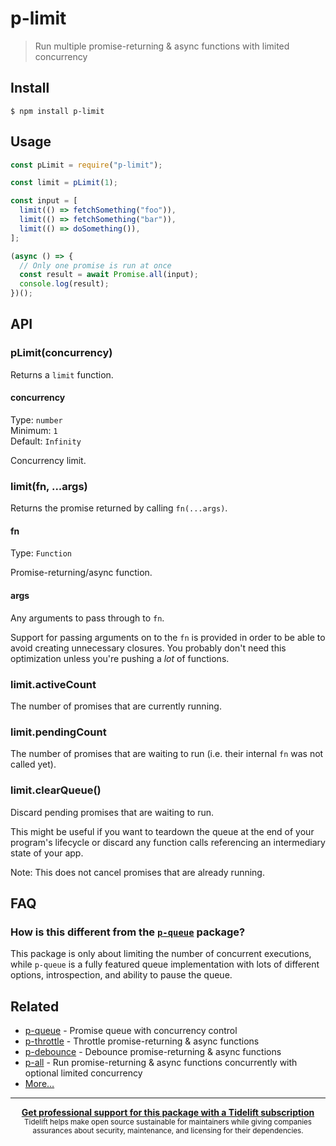 # p-limit

> Run multiple promise-returning & async functions with limited concurrency

## Install

```
$ npm install p-limit
```

## Usage

```js
const pLimit = require("p-limit");

const limit = pLimit(1);

const input = [
  limit(() => fetchSomething("foo")),
  limit(() => fetchSomething("bar")),
  limit(() => doSomething()),
];

(async () => {
  // Only one promise is run at once
  const result = await Promise.all(input);
  console.log(result);
})();
```

## API

### pLimit(concurrency)

Returns a `limit` function.

#### concurrency

Type: `number`\
Minimum: `1`\
Default: `Infinity`

Concurrency limit.

### limit(fn, ...args)

Returns the promise returned by calling `fn(...args)`.

#### fn

Type: `Function`

Promise-returning/async function.

#### args

Any arguments to pass through to `fn`.

Support for passing arguments on to the `fn` is provided in order to be able to
avoid creating unnecessary closures. You probably don't need this optimization
unless you're pushing a _lot_ of functions.

### limit.activeCount

The number of promises that are currently running.

### limit.pendingCount

The number of promises that are waiting to run (i.e. their internal `fn` was not
called yet).

### limit.clearQueue()

Discard pending promises that are waiting to run.

This might be useful if you want to teardown the queue at the end of your
program's lifecycle or discard any function calls referencing an intermediary
state of your app.

Note: This does not cancel promises that are already running.

## FAQ

### How is this different from the [`p-queue`](https://github.com/sindresorhus/p-queue) package?

This package is only about limiting the number of concurrent executions, while
`p-queue` is a fully featured queue implementation with lots of different
options, introspection, and ability to pause the queue.

## Related

- [p-queue](https://github.com/sindresorhus/p-queue) - Promise queue with
  concurrency control
- [p-throttle](https://github.com/sindresorhus/p-throttle) - Throttle
  promise-returning & async functions
- [p-debounce](https://github.com/sindresorhus/p-debounce) - Debounce
  promise-returning & async functions
- [p-all](https://github.com/sindresorhus/p-all) - Run promise-returning & async
  functions concurrently with optional limited concurrency
- [More…](https://github.com/sindresorhus/promise-fun)

---

<div align="center">
	<b>
		<a href="https://tidelift.com/subscription/pkg/npm-p-limit?utm_source=npm-p-limit&utm_medium=referral&utm_campaign=readme">Get professional support for this package with a Tidelift subscription</a>
	</b>
	<br>
	<sub>
		Tidelift helps make open source sustainable for maintainers while giving companies<br>assurances about security, maintenance, and licensing for their dependencies.
	</sub>
</div>
